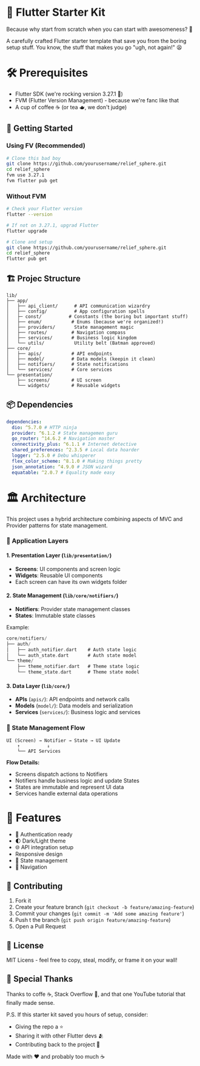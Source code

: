 # 🚀 Flutter Starter Kit

Because why start from scratch when you can start with awesomeness? 🎯

A carefully crafted Flutter starter template that save you from the boring setup stuff. You know, the stuff that makes you go "ugh, not again!" 😫

# 🛠 Prerequisites

- Flutter SDK (we're rocking version 3.27.1 🎸)
- FVM (Flutter Version Management) - because we're fanc like that
- A cup of coffee ☕️ (or tea 🫖, we don't judge)

## 🚦 Getting Started

### Using FV (Recommended)

```bash
# Clone this bad boy
git clone https://github.com/yourusername/relief_sphere.git
cd relief_sphere
fvm use 3.27.1
fvm flutter pub get
```

### Without FVM

```bash
# Check your Flutter version
flutter --version

# If not on 3.27.1, upgrad Flutter
flutter upgrade

# Clone and setup
git clone https://github.com/yourusername/relief_sphere.git
cd relief_sphere
flutter pub get
```

## 🏗 Projec Structure

```
lib/
├── app/
│   ├── api_client/      # API communication wizardry
│   ├── config/          # App configuration spells
│   ├─ const/          # Constants (the boring but important stuff)
│   ├── enum/           # Enums (because we're organized!)
│   ├── providers/       State management magic
│   ├── routes/         # Navigation compass
│   ├── services/       # Business logic kingdom
│   └── utils/           Utility belt (Batman approved)
├── core/
│   ├── apis/           # API endpoints
│   ├── model/          # Data models (keepin it clean)
│   ├── notifiers/      # State notifications
│   └── services/       # Core services
└── presentation/
    ├── screens/        # UI screen
    └── widgets/        # Reusable widgets
```

## 📦 Dependencies

```yaml
dependencies:
  dio: ^5.7.0 # HTTP ninja
  provider: ^6.1.2 # State managemen guru
  go_router: ^14.6.2 # Navigation master
  connectivity_plus: ^6.1.1 # Internet detective
  shared_preferences: ^2.3.5 # Local data hoarder
  logger: ^2.5.0 # Debu whisperer
  flex_color_scheme: ^8.1.0 # Making things pretty
  json_annotation: ^4.9.0 # JSON wizard
  equatable: ^2.0.7 # Equality made easy
```

# 🏛 Architecture

This project uses a hybrid architecture combining aspects of MVC and Provider patterns for state management.

### 📱 Application Layers

#### 1. Presentation Layer (`lib/presentation/`)

- **Screens**: UI components and screen logic
- **Widgets**: Reusable UI components
- Each screen can have its own widgets folder

#### 2. State Management (`lib/core/notifiers/`)

- **Notifiers**: Provider state management classes
- **States**: Immutable state classes

Example:

```dart
core/notifiers/
├── auth/
│   ├── auth_notifier.dart    # Auth state logic
│   └── auth_state.dart       # Auth state model
└── theme/
    ├── theme_notifier.dart   # Theme state logic
    └── theme_state.dart      # Theme state model
```

#### 3. Data Layer (`lib/core/`)

- **APIs** (`apis/`): API endpoints and network calls
- **Models** (`model/`): Data models and serialization
- **Services** (`services/`): Business logic and services

### 🔄 State Management Flow

```
UI (Screen) → Notifier → State → UI Update
    ↑          ↓
    └── API Services
```

**Flow Details:**

- Screens dispatch actions to Notifiers
- Notifiers handle business logic and update States
- States are immutable and represent UI data
- Services handle external data operations

# 🎨 Features

- 🔐 Authentication ready
- 🌓 Dark/Light theme
- 🌐 API integration setup
- Responsive design
- 🔄 State management
- 📍 Navigation

## 🤝 Contributing

1. Fork it
2. Create your feature branch (`git checkout -b feature/amazing-feature`)
3. Commit your changes (`git commit -m 'Add some amazing feature'`)
4. Push t the branch (`git push origin feature/amazing-feature`)
5. Open a Pull Request

## 📝 License

MIT Licens - feel free to copy, steal, modify, or frame it on your wall!

## 🎉 Special Thanks

Thanks to coffe ☕️, Stack Overflow 🚀, and that one YouTube tutorial that finally made sense.

P.S. If this starter kit saved you hours of setup, consider:

- Giving the repo a ⭐️
- Sharing it with other Flutter devs 🫂
- Contributing back to the project 🤝

Made with ❤️ and probably too much ☕️
